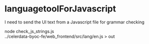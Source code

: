 # languagetoolForJavascript

I need to send the UI text from a Javascript file for grammar checking

node check_js_strings.js \
  ../celerdata-byoc-fe/web_frontend/src/lang/en.js > out
